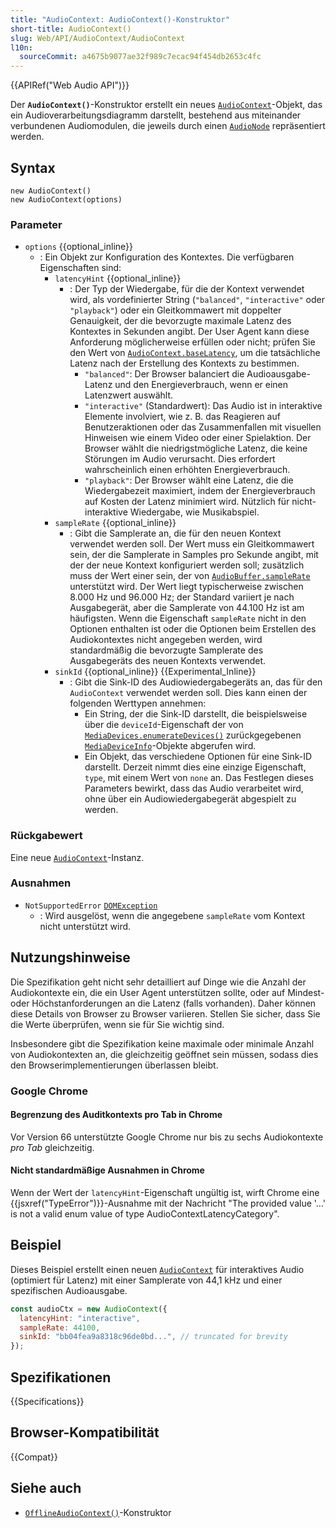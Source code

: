 ```yaml
---
title: "AudioContext: AudioContext()-Konstruktor"
short-title: AudioContext()
slug: Web/API/AudioContext/AudioContext
l10n:
  sourceCommit: a4675b9077ae32f989c7ecac94f454db2653c4fc
---
```


{{APIRef("Web Audio API")}}

Der **`AudioContext()`**-Konstruktor erstellt ein neues [`AudioContext`](/de/docs/Web/API/AudioContext)-Objekt, das ein Audioverarbeitungsdiagramm darstellt, bestehend aus miteinander verbundenen Audiomodulen, die jeweils durch einen [`AudioNode`](/de/docs/Web/API/AudioNode) repräsentiert werden.

## Syntax

```js-nolint
new AudioContext()
new AudioContext(options)
```

### Parameter

- `options` {{optional_inline}}
  - : Ein Objekt zur Konfiguration des Kontextes. Die verfügbaren Eigenschaften sind:
    - `latencyHint` {{optional_inline}}
      - : Der Typ der Wiedergabe, für die der Kontext verwendet wird, als vordefinierter String (`"balanced"`, `"interactive"` oder `"playback"`) oder ein Gleitkommawert mit doppelter Genauigkeit, der die bevorzugte maximale Latenz des Kontextes in Sekunden angibt. Der User Agent kann diese Anforderung möglicherweise erfüllen oder nicht; prüfen Sie den Wert von [`AudioContext.baseLatency`](/de/docs/Web/API/AudioContext/baseLatency), um die tatsächliche Latenz nach der Erstellung des Kontexts zu bestimmen.
        - `"balanced"`: Der Browser balanciert die Audioausgabe-Latenz und den Energieverbrauch, wenn er einen Latenzwert auswählt.
        - `"interactive"` (Standardwert): Das Audio ist in interaktive Elemente involviert, wie z. B. das Reagieren auf Benutzeraktionen oder das Zusammenfallen mit visuellen Hinweisen wie einem Video oder einer Spielaktion. Der Browser wählt die niedrigstmögliche Latenz, die keine Störungen im Audio verursacht. Dies erfordert wahrscheinlich einen erhöhten Energieverbrauch.
        - `"playback"`: Der Browser wählt eine Latenz, die die Wiedergabezeit maximiert, indem der Energieverbrauch auf Kosten der Latenz minimiert wird. Nützlich für nicht-interaktive Wiedergabe, wie Musikabspiel.
    - `sampleRate` {{optional_inline}}
      - : Gibt die Samplerate an, die für den neuen Kontext verwendet werden soll. Der Wert muss ein Gleitkommawert sein, der die Samplerate in Samples pro Sekunde angibt, mit der der neue Kontext konfiguriert werden soll; zusätzlich muss der Wert einer sein, der von [`AudioBuffer.sampleRate`](/de/docs/Web/API/AudioBuffer/sampleRate) unterstützt wird. Der Wert liegt typischerweise zwischen 8.000 Hz und 96.000 Hz; der Standard variiert je nach Ausgabegerät, aber die Samplerate von 44.100 Hz ist am häufigsten. Wenn die Eigenschaft `sampleRate` nicht in den Optionen enthalten ist oder die Optionen beim Erstellen des Audiokontextes nicht angegeben werden, wird standardmäßig die bevorzugte Samplerate des Ausgabegeräts des neuen Kontexts verwendet.
    - `sinkId` {{optional_inline}} {{Experimental_Inline}}
      - : Gibt die Sink-ID des Audiowiedergabegeräts an, das für den `AudioContext` verwendet werden soll. Dies kann einen der folgenden Werttypen annehmen:
        - Ein String, der die Sink-ID darstellt, die beispielsweise über die `deviceId`-Eigenschaft der von [`MediaDevices.enumerateDevices()`](/de/docs/Web/API/MediaDevices/enumerateDevices) zurückgegebenen [`MediaDeviceInfo`](/de/docs/Web/API/MediaDeviceInfo)-Objekte abgerufen wird.
        - Ein Objekt, das verschiedene Optionen für eine Sink-ID darstellt. Derzeit nimmt dies eine einzige Eigenschaft, `type`, mit einem Wert von `none` an. Das Festlegen dieses Parameters bewirkt, dass das Audio verarbeitet wird, ohne über ein Audiowiedergabegerät abgespielt zu werden.

### Rückgabewert

Eine neue [`AudioContext`](/de/docs/Web/API/AudioContext)-Instanz.

### Ausnahmen

- `NotSupportedError` [`DOMException`](/de/docs/Web/API/DOMException)
  - : Wird ausgelöst, wenn die angegebene `sampleRate` vom Kontext nicht unterstützt wird.

## Nutzungshinweise

Die Spezifikation geht nicht sehr detailliert auf Dinge wie die Anzahl der Audiokontexte ein, die ein User Agent unterstützen sollte, oder auf Mindest- oder Höchstanforderungen an die Latenz (falls vorhanden). Daher können diese Details von Browser zu Browser variieren. Stellen Sie sicher, dass Sie die Werte überprüfen, wenn sie für Sie wichtig sind.

Insbesondere gibt die Spezifikation keine maximale oder minimale Anzahl von Audiokontexten an, die gleichzeitig geöffnet sein müssen, sodass dies den Browserimplementierungen überlassen bleibt.

### Google Chrome

#### Begrenzung des Auditkontexts pro Tab in Chrome

Vor Version 66 unterstützte Google Chrome nur bis zu sechs Audiokontexte _pro Tab_ gleichzeitig.

#### Nicht standardmäßige Ausnahmen in Chrome

Wenn der Wert der `latencyHint`-Eigenschaft ungültig ist, wirft Chrome eine {{jsxref("TypeError")}}-Ausnahme mit der Nachricht "The provided value '...' is not a valid enum value of type AudioContextLatencyCategory".

## Beispiel

Dieses Beispiel erstellt einen neuen [`AudioContext`](/de/docs/Web/API/AudioContext) für interaktives Audio (optimiert für Latenz) mit einer Samplerate von 44,1 kHz und einer spezifischen Audioausgabe.

```js
const audioCtx = new AudioContext({
  latencyHint: "interactive",
  sampleRate: 44100,
  sinkId: "bb04fea9a8318c96de0bd...", // truncated for brevity
});
```

## Spezifikationen

{{Specifications}}

## Browser-Kompatibilität

{{Compat}}

## Siehe auch

- [`OfflineAudioContext()`](/de/docs/Web/API/OfflineAudioContext/OfflineAudioContext)-Konstruktor
